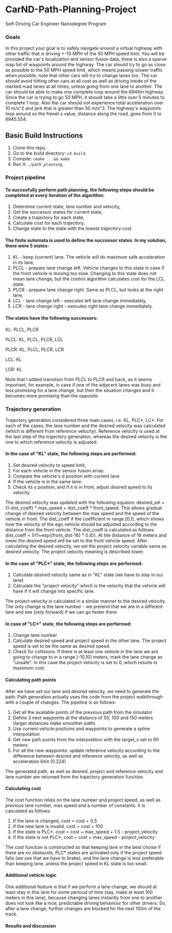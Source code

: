 # CarND-Path-Planning-Project
Self-Driving Car Engineer Nanodegree Program
   
### Goals
In this project your goal is to safely navigate around a virtual highway with other traffic that is driving +-10 MPH of the 50 MPH speed limit. You will be provided the car's localization and sensor fusion data, there is also a sparse map list of waypoints around the highway. The car should try to go as close as possible to the 50 MPH speed limit, which means passing slower traffic when possible, note that other cars will try to change lanes too. The car should avoid hitting other cars at all cost as well as driving inside of the marked road lanes at all times, unless going from one lane to another. The car should be able to make one complete loop around the 6946m highway. Since the car is trying to go 50 MPH, it should take a little over 5 minutes to complete 1 loop. Also the car should not experience total acceleration over 10 m/s^2 and jerk that is greater than 50 m/s^3. The highway's waypoints loop around so the frenet s value, distance along the road, goes from 0 to 6945.554.

## Basic Build Instructions

1. Clone this repo.
2. Go to the build directory: `cd build`
3. Compile: `cmake .. && make`
4. Run it: `./path_planning`.

### Project pipeline

#### To succesfully perform path planning, the following steps should be completed at every iteration of the algorithm:
1. Determine current state, lane number and velocity,
2. Get the successor states for current state,
3. Create a trajectory for each state,
4. Calculate cost for each trajectory,
5. Change state to the state with the lowest trajectory cost.

#### The finite automata is used to define the successor states. In my solution, there were 5 states:
1. KL - keep (current) lane. The vehicle will do maximum safe acceleration in its lane,
2. PLCL - prepare lane change left. Vehicle changes to this state in case if the front vehicle is moving too slow. Changing to this state does not mean lane change, but the control algorithm calculates cost for the LCL state.
3. PLCR - prepare lane change right. Same as PLCL, but looks at the right lane,
4. LCL - lane change left - executes left lane change immediately,
5. LCR - lane change right - executes right lane change immediately.

#### The states have the following successors:

KL: PLCL, PLCR

PLCL: KL, PLCL, PLCR, LCL

PLCR: KL, PLCL, PLCR, LCR

LCL: KL

LCR: KL


Note that I added transition from PLCL to PLCR and back, as it seems important, for example, in case if one of the adjacent lanes was busy and less promising for a lane change, but then the situation changes and it becomes more promising than the opposite.

### Trajectory generation

Trajectory generation considered three main cases, i.e. KL, PLC*, LC*. For each of the cases, the lane number and the desired velocity was calculated (which is different from reference velocity). Reference velocity is used at the last step of the trajectory generation, whereas the desired velocity is the one to which reference velocity is adjusted.
#### In the case of "KL" state, the following steps are performed:

1. Set desired velocity to speed limit,
2. For each vehicle in the sensor fusion array:
3. Compare the vehicle's d position with current lane
4. If the vehicle is in the same lane:
5. Check its s position, and if it is in front, adjust desired speed to its velocity.

The desired velocity was updated with the following equaion: desired_vel = (1-dist_coeff) * max_speed + dist_coeff * front_speed.
This allows gradual change of desired velocity between the max speed and the speed of the vehicle in front.
The dist_coeff if the coefficient in range [0,1], which shows how the velocity of the ego vehicle should be adjusted according to the distance from the front vehicle. The dist_coeff is calculated as follows: dist_coeff = 1/(1+exp((front_dist-16) * 0.4)). At the distance of 16 meters and lower the desired speed will be set to the front vehicle speed.
After calculating the desired velocity, we set the project velocity variable same as desired velocity. The project velocity meaning is described lower.

#### In the case of "PLC*" state, the following steps are performed:

1. Calculate desired velocity same as in "KL" state (we have to stay in our lane)
2. Calculate the "project velocity" which is the velocity that the vehicle will have if it will change into specific lane.

The project velocity is calculated in a similar manner to the desired velocity. The only change is the lane number - we pretend that we are in a different lane and see (only forward) if we can go faster there.

#### In case of "LC*" state, the following steps are performed:

1. Change lane number
2. Calculate desired speed and project speed in the other lane. The project speed is set to be the same as desired speed.
3. Check for collisions. If there is at least one vehicle in the lane we are going to change to in a range [-10,10] meters, mark the lane change as "unsafe". In this case the project velocity is set to 0, which results in maximum cost.

#### Calculating path points

After we have set our lane and desired velocity, we need to generate the path. Path generation actually uses the code from the project walkthrough with a couple of changes. The pipeline is as follows:

1. Get all the available points of the previous path from the simulator
2. Define 3 next waypoints at the distance of 50, 100 and 150 meters (larger distances make smoother path)
3. Use current vehicle positions and waypoints to generate a spline interpolation
4. Get new path points from the interpolation with the target_x set to 60 meters
5. For all the new waypoints: update reference velocity according to the difference between desired and reference velocity, as well as acceleration limit (0.224)

The generated path, as well as desired, project and reference velocity and lane number are returned from the trajectory generation function.

#### Calculating cost

The cost function relies on the lane number and project speed, as well as previous lane number, max speed and a number of constants. It is calculated as follows:

1. If the lane is changed, cost = cost + 0.5
2. If the new lane is invalid, cost = cost + 100
3. If the state is PLC*, cost = cost + max_speed + 1.5 - project_velocity
4. If the state is not PLC*, cost = cost + max_speed - project_velocity

The cost functuin is constructed so that keeping lane in the best choise if there are no obstacels, PLC* states are activated only if the project speed falls (we see that we have to brake), and the lane change is less preferable than keeping lane, unless the project speed in KL state is too small.

#### Additional vehicle logic

One additional feature is that if we perform a lane change, we should at least stay in this lane for some perioud of time (say, make at least 100 meters in this lane), because changing lanes instantly from one to another does not look like a nice, predictable driving behaviour for other drivers. So, after a lane change, further changes are blocked for the next 100m of the track.

#### Results and discussion

